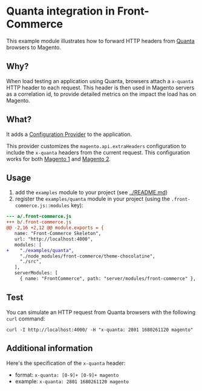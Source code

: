 # Quanta integration in Front-Commerce

This example module illustrates how to forward HTTP headers from [Quanta](https://www.quanta.io/) browsers to Magento.

## Why?

When load testing an application using Quanta, browsers attach a `x-quanta` HTTP header to each request. This header is then used in Magento servers as a correlation id, to provide detailed metrics on the impact the load has on Magento.

## What?

It adds a [Configuration Provider](https://developers.front-commerce.com/docs/2.x/advanced/server/configurations#what-is-a-configuration-provider) to the application.

This provider customizes the `magento.api.extraHeaders` configuration to include the `x-quanta` headers from the current request. This configuration works for both [Magento 1](https://developers.front-commerce.com/docs/2.x/magento1/advanced#additional-headers-in-magento-api-calls) and [Magento 2](https://developers.front-commerce.com/docs/2.x/magento2/advanced#additional-headers-in-magento-api-calls).

## Usage

1. add the `examples` module to your project (see [../README.md](../README.md))
1. register the `examples/quanta` module in your project (using the `.front-commerce.js::modules` key):
```diff
--- a/.front-commerce.js
+++ b/.front-commerce.js
@@ -2,16 +2,12 @@ module.exports = {
   name: "Front-Commerce Skeleton",
   url: "http://localhost:4000",
   modules: [
+    "./examples/quanta",
     "./node_modules/front-commerce/theme-chocolatine",
     "./src",
   ],
   serverModules: [
     { name: "FrontCommerce", path: "server/modules/front-commerce" },
```

## Test

You can simulate an HTTP request from Quanta browsers with the following `curl` command:
```
curl -I http://localhost:4000/ -H "x-quanta: 2801 1680261120 magento"
```

## Additional information

Here's the specification of the `x-quanta` header:

- format: `x-quanta: [0-9]+ [0-9]+ magento`
- example: `x-quanta: 2801 1680261120 magento`
